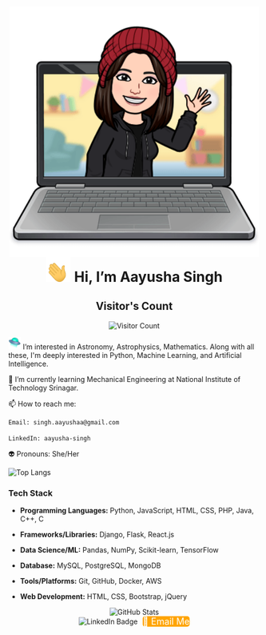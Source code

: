 <div align="center" style="display: flex; align-items: center; justify-content: center;">
<img src="acaf75bce8c4f45d62e450580da3d1363d0f4df090e77b970912d87e2b4f9f15.0.png" height="500px" width="500px">
</div>

<div align="center" style="display: flex; align-items: center; justify-content: center;">
  <h1 style="margin: 0;"> <img src="waving-hand-joypixels.gif" width=50px height=50px > Hi, I’m Aayusha Singh</h1>
</div>

<div align="center">
  <h2>Visitor's Count</h2>
  <img src="https://profile-counter.glitch.me/aayu-sha/count.svg" alt="Visitor Count">
</div>

<img src="flying-saucer.svg" alt="Flying Saucer" width="25" height="25"> I’m interested in Astronomy, Astrophysics, Mathematics. Along with all these, I'm deeply interested in Python, Machine Learning, and Artificial Intelligence.

🌱 I’m currently learning Mechanical Engineering at National Institute of Technology Srinagar.

📫 How to reach me: 

    Email: singh.aayushaa@gmail.com

    LinkedIn: aayusha-singh

👽 Pronouns: She/Her

![Top Langs](https://github-readme-stats.vercel.app/api/top-langs/?username=aayu-sha&theme=tokyonight)

### Tech Stack

- **Programming Languages:** Python, JavaScript, HTML, CSS, PHP, Java, C++, C

- **Frameworks/Libraries:** Django, Flask, React.js

- **Data Science/ML:** Pandas, NumPy, Scikit-learn, TensorFlow

- **Database:** MySQL, PostgreSQL, MongoDB

- **Tools/Platforms:** Git, GitHub, Docker, AWS

- **Web Development:** HTML, CSS, Bootstrap, jQuery

<div align="center" style="justify-content: center">
  <img src="https://github-readme-stats.vercel.app/api?username=aayu-sha&show_icons=true&theme=radical" alt="GitHub Stats">
</div>

<div id="badges" style="display: flex; justify-content: center; align-items: center;gap: 10px;>
  <a href="your-linkedin-URL">
    <img src="https://img.shields.io/badge/LinkedIn-blue?style=for-the-badge&logo=linkedin&logoColor=white" alt="LinkedIn Badge"/>
  </a>


  <a href="mailto:singh.aayushaa@gmail.com" style="display: inline-block; padding: 00px 00px; background-color: #FFA500; color: #FFFFFF; font-size: 18px; border-radius: 5px; text-decoration: none;">
    📧 Email Me
  </a>
</div>


